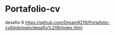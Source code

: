 # Portafolio-cv
desafio 6
https://github.com/Dream9219/Portafolio-cv/blob/main/desafio%206/index.html
